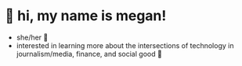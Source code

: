 <!DOCTYPE html>
<html>
<head>
<body>

  <h1>👋 hi, my name is megan!</h1>

  <ul> 
  <li> she/her 🙊 </li>
  <li> interested in learning more about the intersections of technology in journalism/media, finance, and social good 🌿 </li>
  </ul>
   

</body>
</html>
